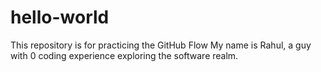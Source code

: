 # hello-world
This repository is for practicing the GitHub Flow
My name is Rahul, a guy with 0 coding experience exploring the software realm.
